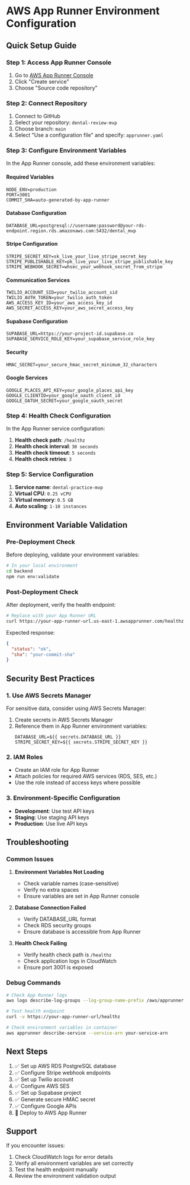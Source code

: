 # AWS App Runner Environment Configuration

## Quick Setup Guide

### Step 1: Access App Runner Console
1. Go to [AWS App Runner Console](https://console.aws.amazon.com/apprunner/)
2. Click "Create service"
3. Choose "Source code repository"

### Step 2: Connect Repository
1. Connect to GitHub
2. Select your repository: `dental-review-mvp`
3. Choose branch: `main`
4. Select "Use a configuration file" and specify: `apprunner.yaml`

### Step 3: Configure Environment Variables

In the App Runner console, add these environment variables:

#### Required Variables
```
NODE_ENV=production
PORT=3001
COMMIT_SHA=auto-generated-by-app-runner
```

#### Database Configuration
```
DATABASE_URL=postgresql://username:password@your-rds-endpoint.region.rds.amazonaws.com:5432/dental_mvp
```

#### Stripe Configuration
```
STRIPE_SECRET_KEY=sk_live_your_live_stripe_secret_key
STRIPE_PUBLISHABLE_KEY=pk_live_your_live_stripe_publishable_key
STRIPE_WEBHOOK_SECRET=whsec_your_webhook_secret_from_stripe
```

#### Communication Services
```
TWILIO_ACCOUNT_SID=your_twilio_account_sid
TWILIO_AUTH_TOKEN=your_twilio_auth_token
AWS_ACCESS_KEY_ID=your_aws_access_key_id
AWS_SECRET_ACCESS_KEY=your_aws_secret_access_key
```

#### Supabase Configuration
```
SUPABASE_URL=https://your-project-id.supabase.co
SUPABASE_SERVICE_ROLE_KEY=your_supabase_service_role_key
```

#### Security
```
HMAC_SECRET=your_secure_hmac_secret_minimum_32_characters
```

#### Google Services
```
GOOGLE_PLACES_API_KEY=your_google_places_api_key
GOOGLE_CLIENTID=your_google_oauth_client_id
GOOGLE_OATUH_SECRET=your_google_oauth_secret
```

### Step 4: Health Check Configuration

In the App Runner service configuration:

1. **Health check path**: `/healthz`
2. **Health check interval**: `30 seconds`
3. **Health check timeout**: `5 seconds`
4. **Health check retries**: `3`

### Step 5: Service Configuration

1. **Service name**: `dental-practice-mvp`
2. **Virtual CPU**: `0.25 vCPU`
3. **Virtual memory**: `0.5 GB`
4. **Auto scaling**: `1-10 instances`

## Environment Variable Validation

### Pre-Deployment Check
Before deploying, validate your environment variables:

```bash
# In your local environment
cd backend
npm run env:validate
```

### Post-Deployment Check
After deployment, verify the health endpoint:

```bash
# Replace with your App Runner URL
curl https://your-app-runner-url.us-east-1.awsapprunner.com/healthz
```

Expected response:
```json
{
  "status": "ok",
  "sha": "your-commit-sha"
}
```

## Security Best Practices

### 1. Use AWS Secrets Manager
For sensitive data, consider using AWS Secrets Manager:

1. Create secrets in AWS Secrets Manager
2. Reference them in App Runner environment variables:
   ```
   DATABASE_URL=${{ secrets.DATABASE_URL }}
   STRIPE_SECRET_KEY=${{ secrets.STRIPE_SECRET_KEY }}
   ```

### 2. IAM Roles
- Create an IAM role for App Runner
- Attach policies for required AWS services (RDS, SES, etc.)
- Use the role instead of access keys where possible

### 3. Environment-Specific Configuration
- **Development**: Use test API keys
- **Staging**: Use staging API keys  
- **Production**: Use live API keys

## Troubleshooting

### Common Issues

1. **Environment Variables Not Loading**
   - Check variable names (case-sensitive)
   - Verify no extra spaces
   - Ensure variables are set in App Runner console

2. **Database Connection Failed**
   - Verify DATABASE_URL format
   - Check RDS security groups
   - Ensure database is accessible from App Runner

3. **Health Check Failing**
   - Verify health check path is `/healthz`
   - Check application logs in CloudWatch
   - Ensure port 3001 is exposed

### Debug Commands

```bash
# Check App Runner logs
aws logs describe-log-groups --log-group-name-prefix /aws/apprunner

# Test health endpoint
curl -v https://your-app-runner-url/healthz

# Check environment variables in container
aws apprunner describe-service --service-arn your-service-arn
```

## Next Steps

1. ✅ Set up AWS RDS PostgreSQL database
2. ✅ Configure Stripe webhook endpoints
3. ✅ Set up Twilio account
4. ✅ Configure AWS SES
5. ✅ Set up Supabase project
6. ✅ Generate secure HMAC secret
7. ✅ Configure Google APIs
8. 🚀 Deploy to AWS App Runner

## Support

If you encounter issues:
1. Check CloudWatch logs for error details
2. Verify all environment variables are set correctly
3. Test the health endpoint manually
4. Review the environment validation output
